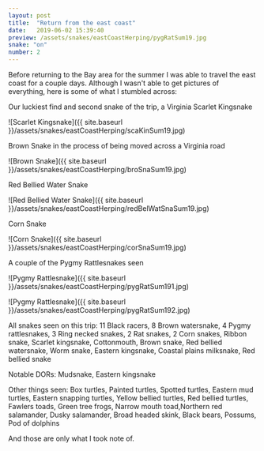 ```yaml
---
layout: post
title:  "Return from the east coast"
date:   2019-06-02 15:39:40
preview: /assets/snakes/eastCoastHerping/pygRatSum19.jpg
snake: "on"
number: 2
---
```

Before returning to the Bay area for the summer I was able to travel the east coast for a couple days. Although I wasn't able to get pictures of everything, here is some of what I stumbled across:

Our luckiest find and second snake of the trip, a Virginia Scarlet Kingsnake

![Scarlet Kingsnake]({{ site.baseurl }}/assets/snakes/eastCoastHerping/scaKinSum19.jpg)

Brown Snake in the process of being moved across a Virginia road

![Brown Snake]({{ site.baseurl }}/assets/snakes/eastCoastHerping/broSnaSum19.jpg)

Red Bellied Water Snake

![Red Bellied Water Snake]({{ site.baseurl }}/assets/snakes/eastCoastHerping/redBelWatSnaSum19.jpg)

Corn Snake

![Corn Snake]({{ site.baseurl }}/assets/snakes/eastCoastHerping/corSnaSum19.jpg)

A couple of the Pygmy Rattlesnakes seen

![Pygmy Rattlesnake]({{ site.baseurl }}/assets/snakes/eastCoastHerping/pygRatSum191.jpg)

![Pygmy Rattlesnake]({{ site.baseurl }}/assets/snakes/eastCoastHerping/pygRatSum192.jpg)

All snakes seen on this trip: 11 Black racers, 8 Brown watersnake, 4 Pygmy rattlesnakes, 3 Ring necked snakes, 2 Rat snakes, 2 Corn snakes, Ribbon snake, Scarlet kingsnake, Cottonmouth, Brown snake, Red bellied watersnake, Worm snake, Eastern kingsnake, Coastal plains milksnake, Red bellied snake

Notable DORs: Mudsnake, Eastern kingsnake

Other things seen: Box turtles, Painted turtles, Spotted turtles, Eastern mud turtles, Eastern snapping turtles, Yellow bellied turtles, Red bellied turtles, Fawlers toads, Green tree frogs, Narrow mouth toad,Northern red salamander, Dusky salamander, Broad headed skink, Black bears, Possums, Pod of dolphins

And those are only what I took note of.